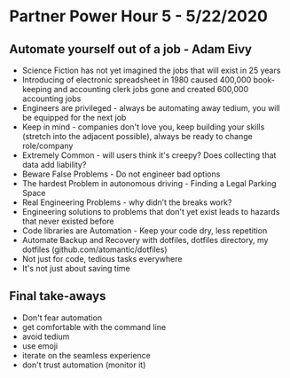 # Partner Power Hour 5 - 5/22/2020  

## Automate yourself out of a job - Adam Eivy  
* Science Fiction has not yet imagined the jobs that will exist in 25 years 
* Introducing of electronic spreadsheet in 1980 caused 400,000 book-keeping and accounting clerk jobs gone and created 600,000 accounting jobs  
* Engineers are privileged - always be automating away tedium, you will be equipped for the next job  
* Keep in mind - companies don't love you, keep building your skills (stretch into the adjacent possible), always be ready to change role/company 
* Extremely Common - will users think it's creepy? Does collecting that data add liability?
* Beware False Problems - Do not engineer bad options
* The hardest Problem in autonomous driving - Finding a Legal Parking Space
* Real Engineering Problems - why didn’t the breaks work?
* Engineering solutions to problems that don't yet exist leads to hazards that never existed before
* Code libraries are Automation - Keep your code dry, less repetition
* Automate Backup and Recovery with dotfiles, dotfiles directory, my dotfiles (github.com/atomantic/dotfiles)
* Not just for code, tedious tasks everywhere
* It's not just about saving time

## Final take-aways
* Don't fear automation
* get comfortable with the command line
* avoid tedium
* use emoji
* iterate on the seamless experience
* don't trust automation (monitor it)
